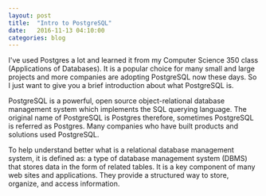```yaml
---
layout: post
title:  "Intro to PostgreSQL"
date:   2016-11-13 04:10:00
categories: blog
---
```

I've used Postgres a lot and learned it from my Computer Science 350 class (Applications of Databases). It is a popular 
choice for many small and large projects and more companies are adopting PostgreSQL now these days. So I just want to 
give you a brief introduction about what PostgreSQL is.

PostgreSQL is a powerful, open source object-relational database management system which implements the SQL querying language.
The original name of PostgreSQL is Postgres therefore, sometimes PostgreSQL is referred as Postgres. Many companies who have 
built products and solutions used PostgreSQL.

To help understand better what is a relational database management system, it is defined as: a type of database management
system (DBMS) that stores data in the form of related tables. It is a key component of many web sites and applications.
They provide a structured way to store, organize, and access information.